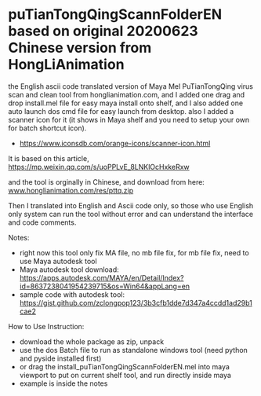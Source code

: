# puTianTongQingScannFolderEN based on original 20200623 Chinese version from HongLiAnimation
the English ascii code translated version of Maya Mel PuTianTongQing virus scan and clean tool from honglianimation.com, 
and I added one drag and drop install.mel file for easy maya install onto shelf, and I also added one auto launch dos cmd file for easy launch from desktop. 
also I added a scanner icon for it (it shows in Maya shelf and you need to setup your own for batch shortcut icon). 
  * https://www.iconsdb.com/orange-icons/scanner-icon.html

It is based on this article, 
https://mp.weixin.qq.com/s/uoPPLvE_8LNKlOcHxkeRxw

and the tool is orginally in Chinese, and download from here:
www.honglianimation.com/res/pttq.zip

Then I translated into English and Ascii code only, so those who use English only system can run the tool without error and can understand the interface and code comments.

Notes:
  * right now this tool only fix MA file, no mb file fix, for mb file fix, need to use Maya autodesk tool
  * Maya autodesk tool download: https://apps.autodesk.com/MAYA/en/Detail/Index?id=8637238041954239715&os=Win64&appLang=en
  * sample code with autodesk tool: https://gist.github.com/zclongpop123/3b3cfb1dde7d347a4ccdd1ad29b1cae2

How to Use Instruction:
  * download the whole package as zip, unpack
  * use the dos Batch file to run as standalone windows tool (need python and pyside installed first)
  * or drag the install_puTianTongQingScannFolderEN.mel into maya viewport to put on current shelf tool, and run directly inside maya
  * example is inside the notes
  
